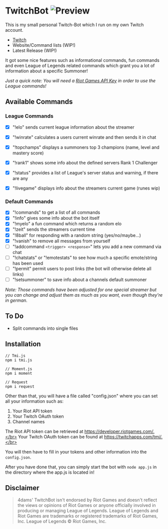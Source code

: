
# TwitchBot ![Preview](https://d3aqoihi2n8ty8.cloudfront.net/actions/mrdestructoid/light/animated/5000/2.gif)
This is my small personal Twitch-Bot which I run on my own Twitch account.
- [Twitch](https://twitch.tv/mr4dams)
- Website/Command lists (WIP!)
- Latest Release (WIP!)  
  
It got some nice features such as informational commands, fun commands and even League of Legends related commands which grant you a lot of information about a specific Summoner!  
  
*Just a quick note: You will need a [Riot Games API Key](https://developer.riotgames.com) in order to use the League commands!*

## Available Commands

### League Commands
- [X] "!elo" sends current league information about the streamer
- [X] "!winrate" calculates a users current winrate and then sends it in chat
- [X] "!topchamps" displays a summoners top 3 champions (name, level and mastery score)
- [X] "!rank1" shows some info about the defined servers Rank 1 Challenger
- [X] "!status" provides a list of League's server status and warning, if there are any
- [X] "!livegame" displays info about the streamers current game (runes wip)


### Default Commands
- [X] "!commands" to get a list of all commands
- [X] "!info" gives some info about the bot itself
- [X] "!myelo" a fun command which returns a random elo
- [X] "!zeit" sends the streamers current time
- [X] "!8ball" for responding with a random string (yes/no/maybe...)
- [X] "!vanish" to remove all messages from yourself
- [ ] "!addcommand `<trigger> <response>`" lets you add a new command via chat
- [ ] "!chatstats" or "!emotestats" to see how much a specific emote/string has been used
- [ ] "!permit" permit users to post links (the bot will otherwise delete all links)
- [ ] "!setsummoner" to save info about a channels default summoner

*Note: Those commands have been adjusted for one special streamer but you can change and adjust them as much as you want, even though they're in german.*

## To Do

- Split commands into single files

## Installation

```
// Tmi.js
npm i tmi.js

// Moment.js
npm i moment

// Request
npm i request
```

Other than that, you will have a file called "config.json" where you can set all your information such as:  
  
1. Your Riot API token
2. Your Twitch OAuth token
3. Channel names
  
The Riot API token can be retrieved at https://developer.riotgames.com/.</br>
Your Twitch OAuth token can be found at https://twitchapps.com/tmi/.</br>
  
You will then have to fill in your tokens and other information into the `config.json`.
  
After you have done that, you can simply start the bot with `node app.js` in the directory where the app.js is located in!

## Disclaimer

>4dams' TwitchBot isn't endorsed by Riot Games and doesn't reflect the views or opinions of Riot Games or anyone officially involved in producing or managing League of Legends. League of Legends and Riot Games are trademarks or registered trademarks of Riot Games, Inc. League of Legends © Riot Games, Inc.
